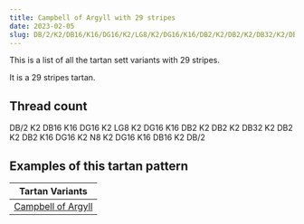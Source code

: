 ```yaml
---
title: Campbell of Argyll with 29 stripes
date: 2023-02-05
slug: DB/2/K2/DB16/K16/DG16/K2/LG8/K2/DG16/K16/DB2/K2/DB2/K2/DB32/K2/DB2/K2/DB2/K16/DG16/K2/N8/K2/DG16/K16/DB16/K2/DB/2
---
```

This is a list of all the tartan sett variants with 29 stripes.

It is a 29 stripes tartan.


## Thread count
DB/2 K2 DB16 K16 DG16 K2 LG8 K2 DG16 K16 DB2 K2 DB2 K2 DB32 K2 DB2 K2 DB2 K16 DG16 K2 N8 K2 DG16 K16 DB16 K2 DB/2

## Examples of this tartan pattern

| Tartan Variants |
|---------------|
| [Campbell of Argyll](/variants/db/2/k2/db16/k16/dg16/k2/lg8/k2/dg16/k16/db2/k2/db2/k2/db32/k2/db2/k2/db2/k16/dg16/k2/n8/k2/dg16/k16/db16/k2/db/2-db000052-dg11450d-k000000-lgaaaa00-naaaaaa)||
